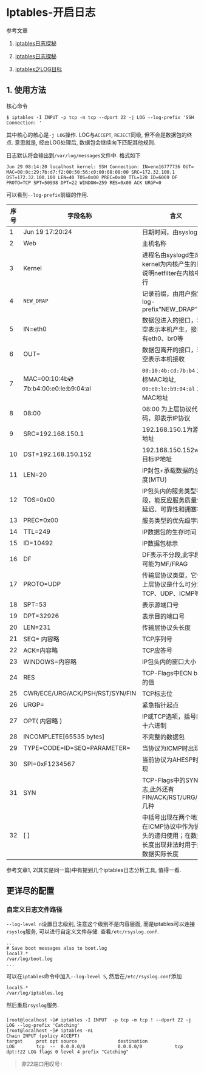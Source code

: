 # Iptables-开启日志

参考文章

1. [iptables日志探秘](https://my.oschina.net/chenguang/blog/362054)

2. [iptables日志探秘](http://www.cnblogs.com/AloneSword/p/4193419.html)

3. [iptables之LOG目标](http://blog.163.com/leekwen@126/blog/static/33166229200973105543171/)

## 1. 使用方法

核心命令

```
$ iptables -I INPUT -p tcp -m tcp --dport 22 -j LOG --log-prefix 'SSH Connection: '
```

其中核心的核心是`-j LOG`操作. LOG与`ACCEPT`, `REJECT`同级, 但不会是数据包的终点. 意思就是, 经由LOG处理后, 数据包会继续向下匹配其他规则.

日志默认将会输出到`/var/log/messages`文件中. 格式如下

```
Jun 29 08:14:20 localhost kernel: SSH Connection: IN=eno16777736 OUT= MAC=00:0c:29:7b:d7:f2:00:50:56:c0:00:08:08:00 SRC=172.32.100.1 DST=172.32.100.100 LEN=40 TOS=0x00 PREC=0x00 TTL=128 ID=6069 DF PROTO=TCP SPT=50998 DPT=22 WINDOW=259 RES=0x00 ACK URGP=0
```

可以看到`--log-prefix`前缀的作用. 

| 序号  | 字段名称                                    | 含义                                                        |
|-----|-----------------------------------------|-----------------------------------------------------------|
| 1   | Jun 19 17:20:24                         | 日期时间，由syslog生成                                            |
| 2   | Web                                     | 主机名称                                                      |
| 3   | Kernel                                  | 进程名由syslogd生成kernel为内核产生的日志说明netfilter在内核中运行              |
| 4   | `NEW_DRAP`                              | 记录前缀，由用户指定—log-prefix”NEW_DRAP”                           |
| 5   | IN=eth0                                 | 数据包进入的接口，若为空表示本机产生，接口还有eth0、br0等                          |
| 6   | OUT=                                    | 数据包离开的接口，若为空表示本机接收                                        |
| 7   | MAC=00:10:4b:cd:7b:b4:00:e0:le:b9:04:al | `00:10:4b:cd:7b:b4` 为目标MAC地址, `00:e0:le:b9:04:al` 为源MAC地址 |
| 8   | 08:00                                   | 08:00 为上层协议代码，即表示IP协议                                     |
| 9   | SRC=192.168.150.1                       | 192.168.150.1为源IP地址                                       |
| 10  | DST=192.168.150.152                     | 192.168.150.152w为目标IP地址                                   |
| 11  | LEN=20                                  | IP封包+承载数据的总长度(MTU)                                        |
| 12  | TOS=0x00                                | IP包头内的服务类型字段，能反应服务质量包括延迟、可靠性和拥塞等                          |
| 13  | PREC=0x00                               | 服务类型的优先级字段                                                |
| 14  | TTL=249                                 | IP数据包的生存时间                                                |
| 15  | ID=10492                                | IP数据包标示                                                   |
| 16  | DF                                      | DF表示不分段,此字段还可能为MF/FRAG                                    |
| 17  | PROTO=UDP                               | 传输层协议类型，它代表上层协议是什么可分为TCP、UDP、ICMP等                        |
| 18  | SPT=53                                  | 表示源端口号                                                    |
| 19  | DPT=32926                               | 表示目的端口号                                                   |
| 20  | LEN=231                                 | 传输层协议头长度                                                  |
| 21  | SEQ= 内容略                                | TCP序列号                                                    |
| 22  | ACK=内容略                                 | TCP应答号                                                    |
| 23  | WINDOWS=内容略                             | IP包头内的窗口大小                                                |
| 24  | RES                                     | TCP-Flags中ECN bits的值                                      |
| 25  | CWR/ECE/URG/ACK/PSH/RST/SYN/FIN         | TCP标志位                                                    |
| 26  | URGP=                                   | 紧急指针起点                                                    |
| 27  | OPT( 内容略 )                              | IP或TCP选项，括号内为十六进制                                         |
| 28  | INCOMPLETE[65535 bytes]                 | 不完整的数据包                                                   |
| 29  | TYPE=CODE=ID=SEQ=PARAMETER=             | 当协议为ICMP时出现                                               |
| 30  | SPI=0xF1234567                          | 当前协议为AHESP时出现                                             |
| 31  | SYN                                     | TCP-Flags中的SYN标志,此外还有FIN/ACK/RST/URG/PSH几种                |
| 32  | [  ]                                    | 中括号出现在两个地方，在ICMP协议中作为协议头的递归使用；在数据包长度出现非法时用于指出数据实际长度       |


参考文章1, 2(其实是同一篇)中有提到几个iptables日志分析工具, 值得一看.

## 更详尽的配置

### 自定义日志文件路径

`--log-level n`设置日志级别, 注意这个级别不是内容层面, 而是iptables可以连接`rsyslog`服务, 可以进行自定义文件存储. 查看`/etc/rsyslog.conf`.

```
...
# Save boot messages also to boot.log
local7.*                                                /var/log/boot.log
...
```

可以在`iptables`命令中加入`--log-level 5`, 然后在`/etc/rsyslog.conf`添加

```
local5.*                                                /var/log/iptables.log
```

然后重启`rsyslog`服务.

### 

```
[root@localhost ~]# iptables -I INPUT  -p tcp -m tcp ! --dport 22 -j LOG --log-prefix 'Catching'
[root@localhost ~]# iptables -nL
Chain INPUT (policy ACCEPT)
target     prot opt source               destination         
LOG        tcp  --  0.0.0.0/0            0.0.0.0/0            tcp dpt:!22 LOG flags 0 level 4 prefix "Catching"
```

> 非22端口用叹号`!`